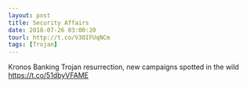 ```yaml
---
layout: post
title: Security Affairs
date: 2018-07-26 03:00:20
tourl: http://t.co/V3OIFUqNCm
tags: [Trojan]
---
```

Kronos Banking Trojan resurrection, new campaigns spotted in the wild  https://t.co/51dbyVFAME